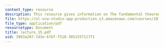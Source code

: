 ```yaml
---
content_type: resource
description: This resource gives information on The fundamental theorem of calculus.
file: https://ol-ocw-studio-app-production.s3.amazonaws.com/courses/18-01-single-variable-calculus-fall-2005/3963a2071d3e67bff5183051557117f1_lecture_15.pdf
file_type: application/pdf
resourcetype: Document
title: lecture_15.pdf
uid: 3963a207-1d3e-67bf-f518-3051557117f1
---
```

